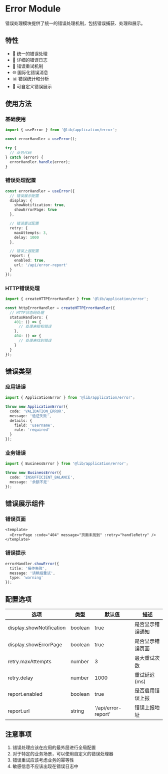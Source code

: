 # Error Module

错误处理模块提供了统一的错误处理机制，包括错误捕获、处理和展示。

## 特性

- 🎯 统一的错误处理
- 📝 详细的错误日志
- 🔄 错误重试机制
- 🌐 国际化错误消息
- 📊 错误统计和分析
- 🎨 可自定义错误展示

## 使用方法

### 基础使用

```typescript
import { useError } from '@lib/application/error';

const errorHandler = useError();

try {
  // 业务代码
} catch (error) {
  errorHandler.handle(error);
}
```

### 错误处理配置

```typescript
const errorHandler = useError({
  // 错误展示配置
  display: {
    showNotification: true,
    showErrorPage: true
  },

  // 错误重试配置
  retry: {
    maxAttempts: 3,
    delay: 1000
  },

  // 错误上报配置
  report: {
    enabled: true,
    url: '/api/error-report'
  }
});
```

### HTTP错误处理

```typescript
import { createHTTPErrorHandler } from '@lib/application/error';

const httpErrorHandler = createHTTPErrorHandler({
  // HTTP状态码处理
  statusHandlers: {
    401: () => {
      // 处理未授权错误
    },
    404: () => {
      // 处理未找到错误
    }
  }
});
```

## 错误类型

### 应用错误

```typescript
import { ApplicationError } from '@lib/application/error';

throw new ApplicationError({
  code: 'VALIDATION_ERROR',
  message: '验证失败',
  details: {
    field: 'username',
    rule: 'required'
  }
});
```

### 业务错误

```typescript
import { BusinessError } from '@lib/application/error';

throw new BusinessError({
  code: 'INSUFFICIENT_BALANCE',
  message: '余额不足'
});
```

## 错误展示组件

### 错误页面

```vue
<template>
  <ErrorPage :code="404" message="页面未找到" :retry="handleRetry" />
</template>
```

### 错误提示

```typescript
errorHandler.showError({
  title: '操作失败',
  message: '请稍后重试',
  type: 'warning'
});
```

## 配置选项

| 选项                     | 类型    | 默认值              | 描述             |
| ------------------------ | ------- | ------------------- | ---------------- |
| display.showNotification | boolean | true                | 是否显示错误通知 |
| display.showErrorPage    | boolean | true                | 是否显示错误页面 |
| retry.maxAttempts        | number  | 3                   | 最大重试次数     |
| retry.delay              | number  | 1000                | 重试延迟(ms)     |
| report.enabled           | boolean | true                | 是否启用错误上报 |
| report.url               | string  | '/api/error-report' | 错误上报地址     |

## 注意事项

1. 错误处理应该在应用的最外层进行全局配置
2. 对于特定的业务场景，可以使用自定义的错误处理器
3. 错误重试应该考虑业务的幂等性
4. 敏感信息不应该出现在错误日志中
